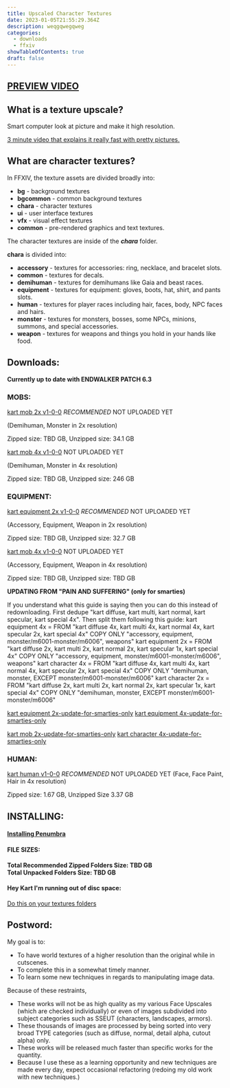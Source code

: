 ```yaml
---
title: Upscaled Character Textures
date: 2023-01-05T21:55:29.364Z
description: weqgqwegqweg
categories:
  - downloads
  - ffxiv
showTableOfContents: true
draft: false
---
```

## **[PREVIEW VIDEO](https://www.youtube.com/watch?v=M1_HPTJpZvk)**

## **What is a texture upscale?**

Smart computer look at picture and make it high resolution.

[3 minute video that explains it really fast with pretty pictures.](https://www.youtube.com/watch?v=Fix6u4pksrg)

## **What are character textures?**

 In FFXIV, the texture assets are divided broadly into:

-   **bg** - background textures
-   **bgcommon** - common background textures
-   **chara** - character textures
-   **ui** - user interface textures
-   **vfx** - visual effect textures
-   **common** - pre-rendered graphics and text textures.

The character textures are inside of the ***chara*** folder.

**chara** is divided into:

-   **accessory** - textures for accessories: ring, necklace, and bracelet slots.
-   **common** - textures for decals.
-   **demihuman** - textures for demihumans like Gaia and beast races.
-   **equipment** - textures for equipment: gloves, boots, hat, shirt, and pants slots.
-   **human** - textures for player races including hair, faces, body, NPC faces and hairs.
-   **monster** - textures for monsters, bosses, some NPCs, minions, summons, and special accessories.
-   **weapon** - textures for weapons and things you hold in your hands like food.

## Downloads:

**Currently up to date with ENDWALKER PATCH 6.3**

### **MOBS:**

[kart mob 2x v1-0-0](https://downloads.kartoffels.club/kart%20mob%202x%20v1-0-0.7z "https://downloads.kartoffels.club/kart%20mob%202x%20v1-0-0.7z") *RECOMMENDED*  NOT UPLOADED YET

(Demihuman, Monster in 2x resolution)

Zipped size: TBD GB, Unzipped size: 34.1 GB

[kart mob 4x v1-0-0](https://downloads.kartoffels.club/kart%20mob%204x%20v1-0-0.7z "https://downloads.kartoffels.club/kart%20mob%204x%20v1-0-0.7z") NOT UPLOADED YET

(Demihuman, Monster in 4x resolution)

Zipped size: TBD GB, Unzipped size: 246 GB

### **EQUIPMENT:**

[kart equipment 2x v1-0-0](https://downloads.kartoffels.club/kart%20equipment%202x%20v1-0-0.7z "https://downloads.kartoffels.club/kart%20equipment%202x%20v1-0-0.7z") *RECOMMENDED*  NOT UPLOADED YET

(Accessory, Equipment, Weapon in 2x resolution)

Zipped size: TBD GB, Unzipped size: 32.7 GB

[kart mob 4x v1-0-0](https://downloads.kartoffels.club/kart%20equipment%204x%20v1-0-0.7z "https://downloads.kartoffels.club/kart%20equipment%204x%20v1-0-0.7z")  NOT UPLOADED YET

(Accessory, Equipment, Weapon in 4x resolution)

Zipped size: TBD GB, Unzipped size: TBD GB

**UPDATING FROM "PAIN AND SUFFERING" (only for smarties)**

If you understand what this guide is saying then you can do this instead of redownloading.
First dedupe "kart diffuse, kart multi, kart normal, kart specular, kart special 4x".
Then split them following this guide:
 kart equipment 4x = FROM "kart diffuse 4x, kart multi 4x, kart normal 4x, kart specular 2x, kart special 4x" COPY ONLY "accessory, equipment, monster/m6001-monster/m6006", weapons"
 kart equipment 2x = FROM "kart diffuse 2x, kart multi 2x, kart normal 2x, kart specular 1x, kart special 4x" COPY ONLY "accessory, equipment, monster/m6001-monster/m6006", weapons"
 kart character 4x = FROM  "kart diffuse 4x, kart multi 4x, kart normal 4x, kart specular 2x, kart special 4x" COPY ONLY "demihuman, monster, EXCEPT monster/m6001-monster/m6006" 
 kart character 2x = FROM "kart diffuse 2x, kart multi 2x, kart normal 2x, kart specular 1x, kart special 4x" COPY ONLY "demihuman, monster, EXCEPT monster/m6001-monster/m6006"

[kart equipment 2x-update-for-smarties-only](https://downloads.kartoffels.club/kart%20equipment%202x-update-for-smarties-only.7z "https://downloads.kartoffels.club/kart%20equipment%202x-update-for-smarties-only.7z")
[kart equipment 4x-update-for-smarties-only](https://downloads.kartoffels.club/kart%20equipment%204x-update-for-smarties-only.7z "https://downloads.kartoffels.club/kart%20equipment%204x-update-for-smarties-only.7z")

[kart mob 2x-update-for-smarties-only](https://downloads.kartoffels.club/kart%20mob%202x-update-for-smarties-only.7z "https://downloads.kartoffels.club/kart%20mob%202x-update-for-smarties-only.7z")
[kart character 4x-update-for-smarties-only](https://downloads.kartoffels.club/kart%20mob%204x-update-for-smarties-only.7z "https://downloads.kartoffels.club/kart%20mob%204x-update-for-smarties-only.7z")

### **HUMAN**:

[kart human v1-0-0](https://downloads.kartoffels.club/kart%human%20v1-0-0.7z "https://downloads.kartoffels.club/kart%20human%20v1-0-0.7z") *RECOMMENDED* NOT UPLOADED YET
(Face, Face Paint, Hair in 4x resolution)

Zipped size: 1.67 GB, Unzipped Size 3.37 GB

## INSTALLING:

#### **[Installing Penumbra](https://reniguide.info/#installpenumbra)**

#### **FILE SIZES:**

**Total Recommended Zipped Folders Size: TBD GB**  
**Total Unpacked Folders Size: TBD GB**

#### **Hey Kart I'm running out of disc space:**

[Do this on your textures folders](https://www.windowscentral.com/how-enable-file-compression-windows-11#compress_ntfs_file_windows11)


## **Postword**:

My goal is to:

-   To have world textures of a higher resolution than the original while in cutscenes.
-   To complete this in a somewhat timely manner.
-   To learn some new techniques in regards to manipulating image data.

Because of these restraints,

-   These works will not be as high quality as my various Face Upscales (which are checked individually) or even of images subdivided into subject categories such as SSEUT (characters, landscapes, armors).
-   These thousands of images are processed by being sorted into very broad TYPE categories (such as diffuse, normal, detail alpha, cutout alpha) only.
-   These works will be released much faster than specific works for the quantity.
-   Because I use these as a learning opportunity and new techniques are made every day, expect occasional refactoring (redoing my old work with new techniques.)